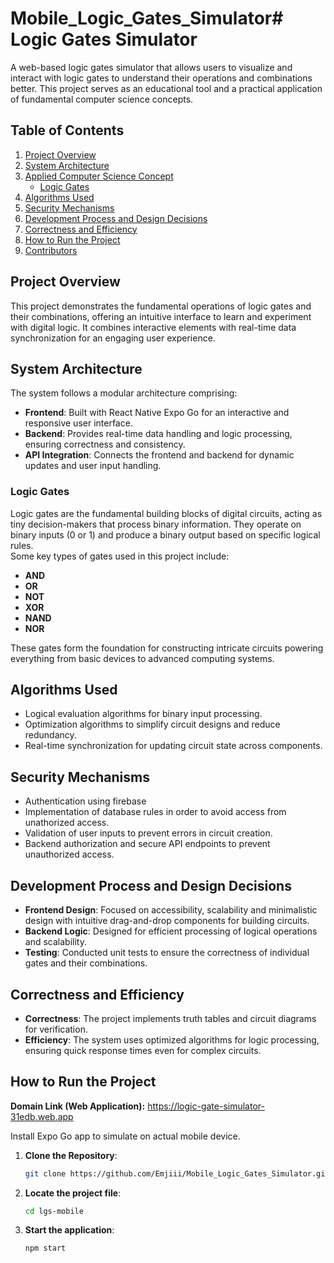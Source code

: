 # Mobile_Logic_Gates_Simulator# Logic Gates Simulator

A web-based logic gates simulator that allows users to visualize and interact with logic gates to understand their operations and combinations better. This project serves as an educational tool and a practical application of fundamental computer science concepts.

## Table of Contents

1. [Project Overview](#project-overview)
2. [System Architecture](#system-architecture)
3. [Applied Computer Science Concept](#applied-computer-science-concept)
   - [Logic Gates](#logic-gates)
4. [Algorithms Used](#algorithms-used)
5. [Security Mechanisms](#security-mechanisms)
6. [Development Process and Design Decisions](#development-process-and-design-decisions)
7. [Correctness and Efficiency](#correctness-and-efficiency)
8. [How to Run the Project](#how-to-run-the-project)
9. [Contributors](#contributors)

## Project Overview

This project demonstrates the fundamental operations of logic gates and their combinations, offering an intuitive interface to learn and experiment with digital logic. It combines interactive elements with real-time data synchronization for an engaging user experience.

## System Architecture

The system follows a modular architecture comprising:

- **Frontend**: Built with React Native Expo Go for an interactive and responsive user interface.
- **Backend**: Provides real-time data handling and logic processing, ensuring correctness and consistency.
- **API Integration**: Connects the frontend and backend for dynamic updates and user input handling.

### Logic Gates

Logic gates are the fundamental building blocks of digital circuits, acting as tiny decision-makers that process binary information. They operate on binary inputs (0 or 1) and produce a binary output based on specific logical rules.  
Some key types of gates used in this project include:

- **AND**
- **OR**
- **NOT**
- **XOR**
- **NAND**
- **NOR**

These gates form the foundation for constructing intricate circuits powering everything from basic devices to advanced computing systems.

## Algorithms Used

- Logical evaluation algorithms for binary input processing.
- Optimization algorithms to simplify circuit designs and reduce redundancy.
- Real-time synchronization for updating circuit state across components.

## Security Mechanisms

- Authentication using firebase
- Implementation of database rules in order to avoid access from unathorized access.
- Validation of user inputs to prevent errors in circuit creation.
- Backend authorization and secure API endpoints to prevent unauthorized access.

## Development Process and Design Decisions

- **Frontend Design**: Focused on accessibility, scalability and minimalistic design with intuitive drag-and-drop components for building circuits.
- **Backend Logic**: Designed for efficient processing of logical operations and scalability.
- **Testing**: Conducted unit tests to ensure the correctness of individual gates and their combinations.

## Correctness and Efficiency

- **Correctness**: The project implements truth tables and circuit diagrams for verification.
- **Efficiency**: The system uses optimized algorithms for logic processing, ensuring quick response times even for complex circuits.

## How to Run the Project

**Domain Link (Web Application):** https://logic-gate-simulator-31edb.web.app

Install Expo Go  app to simulate on actual mobile device.

1. **Clone the Repository**:
   ```bash
   git clone https://github.com/Emjiii/Mobile_Logic_Gates_Simulator.git
   ```
2. **Locate the project file**:
   ```bash
   cd lgs-mobile
   ```
3. **Start the application**:
   ```bash
   npm start
   ```
